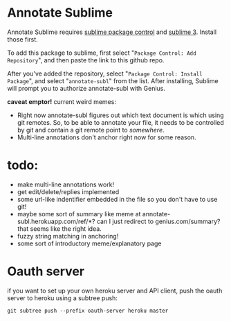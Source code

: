 
# Annotate Sublime

Annotate Sublime requires [sublime package control](https://packagecontrol.io/installation) and [sublime 3](http://www.sublimetext.com/3). Install those first.

To add this package to sublime, first select "`Package Control: Add Repository`", and then paste the link to this github repo.

After you've added the repository, select "`Package Control: Install Package`", and select "`annotate-subl`" from the list. After installing, Sublime will prompt you to authorize annotate-subl with Genius.

**caveat emptor!** current weird memes:

 - Right now annotate-subl figures out which text document is which using git remotes. So, to be able to annotate your file, it needs to be controlled by git and contain a git remote point to *somewhere*.
 - Multi-line annotations don't anchor right now for some reason.

# todo:

 - make multi-line annotations work!
 - get edit/delete/replies implemented
 - some url-like indentifier embedded in the file so you don't have to use git!
 - maybe some sort of summary like meme at annotate-subl.herokuapp.com/ref/*? can I just redirect to genius.com/summary? that seems like the right idea.
 - fuzzy string matching in anchoring!
 - some sort of introductory meme/explanatory page

# Oauth server

if you want to set up your own heroku server and API client, push the oauth server to heroku using a subtree push:

    git subtree push --prefix oauth-server heroku master
